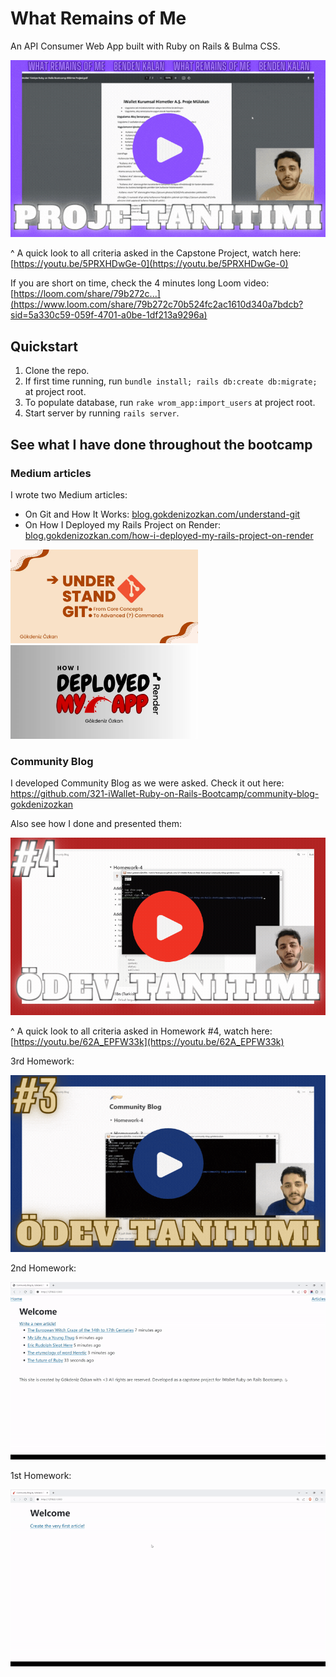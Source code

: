 # What Remains of Me

An API Consumer Web App built with Ruby on Rails & Bulma CSS.

<a href="https://youtu.be/5PRXHDwGe-0"><img alt="kısa tanıtım 4. ödev ister youtube thumbnail" src=".github/proje-tanitimi.gif" width="700px"></a>

^ A quick look to all criteria asked in the Capstone Project, watch here: [https://youtu.be/5PRXHDwGe-0](https://youtu.be/5PRXHDwGe-0)

If you are short on time, check the 4 minutes long Loom video: [https://loom.com/share/79b272c...](https://www.loom.com/share/79b272c70b524fc2ac1610d340a7bdcb?sid=5a330c59-059f-4701-a0be-1df213a9296a)

## Quickstart

1. Clone the repo.
2. If first time running, run `bundle install; rails db:create db:migrate;` at project root.
3. To populate database, run `rake wrom_app:import_users` at project root.
4. Start server by running `rails server`.

## See what I have done throughout the bootcamp

### Medium articles

I wrote two Medium articles:

- On Git and How It Works: [blog.gokdenizozkan.com/understand-git](https://blog.gokdenizozkan.com/understand-git-from-core-concepts-to-advanced-commands-c2237771d488?source=friends_link&sk=3743976143260371b65e3ebf97587a81)
- On How I Deployed my Rails Project on Render: [blog.gokdenizozkan.com/how-i-deployed-my-rails-project-on-render](https://blog.gokdenizozkan.com/57fc37fdc386?source=friends_link&sk=9803cd153ea413539bc9850dfa0a35bc)

<a href="https://blog.gokdenizozkan.com/understand-git-from-core-concepts-to-advanced-commands-c2237771d488?source=friends_link&sk=3743976143260371b65e3ebf97587a81"><img alt="medium article on git" src=".github/medium-article-git.webp" width="300px"></a>
<a href="https://blog.gokdenizozkan.com/57fc37fdc386?source=friends_link&sk=9803cd153ea413539bc9850dfa0a35bc"><img alt="medium article on deployment" src=".github/medium-article-deploy.webp" width="300px"></a>


### Community Blog

I developed Community Blog as we were asked. Check it out here: https://github.com/321-iWallet-Ruby-on-Rails-Bootcamp/community-blog-gokdenizozkan

Also see how I done and presented them:

<a href="https://youtu.be/62A_EPFW33k"><img alt="kısa tanıtım 4. ödev ister youtube thumbnail" src=".github/odev-tanitimi-4-thumbnail.gif" width="600px"></a>

^ A quick look to all criteria asked in Homework #4, watch here: [https://youtu.be/62A_EPFW33k](https://youtu.be/62A_EPFW33k)


3rd Homework:  
  
<a href="https://youtu.be/-Qccqw0K3Zw"><img alt="kısa tanıtım 3. ödev ister youtube thumbnail" src=".github/odev-tanitimi-3-thumbnail.gif" width="600px"></a>  
  
2nd Homework:  

![homework 2](.github/demo-hw2.gif)
  
1st Homework:  

![homework 1](.github/demo.gif)